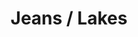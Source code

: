 ---
ee_id: '4373'
site: '1'
type: '2'
url: 2016-101-jeans-lakes
title: Jeans / Lakes
year: '2016'
display_year: '2016'
medium: 1920x1080 H.264/MPEG-4 Part 10 looped digital file (from 11 lossless TIFS),
  media player, 65–75” flatscreen, armature, various cables
dims:
pitch:
ps:
live_url:
related:
youtube:
related_code:
imgs: jeans-lakes-2016-101-install-database-dt.jpg
subheading:
download:
add_credit:
commission:
layout: things-i-made
---